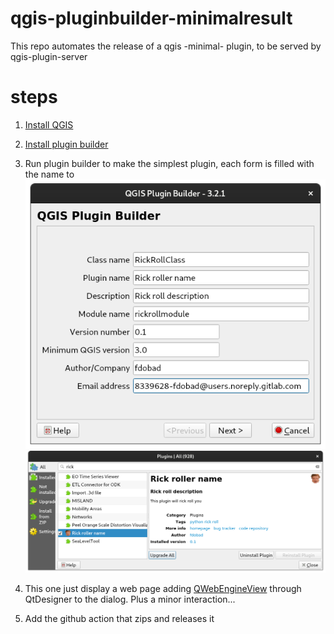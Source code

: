 # qgis-pluginbuilder-minimalresult

This repo automates the release of a qgis -minimal- plugin, to be served by qgis-plugin-server

# steps
1. [Install QGIS](https://qgis.org/en/site/forusers/download.html)

2. [Install plugin builder](https://plugins.qgis.org/plugins/pluginbuilder3)

3. Run plugin builder to make the simplest plugin, each form is filled with the name to 
![builder-form](img/plugin_builder_form.png)
![manager-view](img/manage_and_install_plugins.png)
  
4. This one just display a web page adding [QWebEngineView](https://www.riverbankcomputing.com/static/Docs/PyQt5/api/qtwebenginewidgets/qwebengineview.html?highlight=qweb#QWebEngineView) through QtDesigner to the dialog. Plus a minor interaction...

6. Add the github action that zips and releases it

